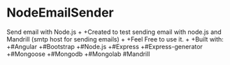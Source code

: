 # NodeEmailSender
Send email with Node.js
+
+Created to test sending email with node.js and Mandrill (smtp host for sending emails)
+
+Feel Free to use it.
+
+Built with:
+#Angular
+#Bootstrap
+#Node.js
+#Express
+#Express-generator
+#Mongoose
+#Mongodb
+#Mongolab
#Mandrill

